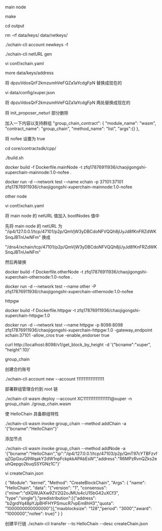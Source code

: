 main node

make

cd output

rm -rf data/keys/ data/netkeys/

./xchain-cli account newkeys -f

./xchain-cli netURL gen

vi conf/xchain.yaml

more data/keys/address

将 dpzuVdosQrF2kmzumhVeFQZa1aYcdgFpN 替换成现在的

vi data/config/xuper.json

将 dpzuVdosQrF2kmzumhVeFQZa1aYcdgFpN 两处替换成现在的

将 init_proposer_neturl 部分删除

加入一下内容以支持群组
"group_chain_contract": {
    "module_name": "wasm",
    "contract_name": "group_chain",
    "method_name": "list",
    "args":{}
},

将 nofee 设置为 true

cd core/contractsdk/cpp/

./build.sh

docker build -f Dockerfile.mainNode -t zfq17876911936/chaojigongshi-xuperchain-mainnode:1.0-nofee .

docker run -d --network test --name xchain -p 37101:37101 zfq17876911936/chaojigongshi-xuperchain-mainnode:1.0-nofee


other node

vi conf/xchain.yaml

将 main node 的 netURL 值加入 bootNodes 值中

先将 main node 的 netURL 为 "/ip4/127.0.0.1/tcp/47101/p2p/QmVjW3yDBCdoNFVQQh8jUyJd8fKnFRZdWKSnqJBTnUwNFm" 换成

"/dns4/xchain/tcp/47101/p2p/QmVjW3yDBCdoNFVQQh8jUyJd8fKnFRZdWKSnqJBTnUwNFm"

然后再替换

docker build -f Dockerfile.otherNode -t zfq17876911936/chaojigongshi-xuperchain-othernode:1.0-nofee .

docker run -d --network test --name other -P zfq17876911936/chaojigongshi-xuperchain-othernode:1.0-nofee


httpgw

docker build -f Dockerfile.httpgw  -t zfq17876911936/chaojigongshi-xuperchain-httpgw:1.0

docker run -d --network test --name httpgw -p 8098:8098 zfq17876911936/chaojigongshi-xuperchain-httpgw:1.0 -gateway_endpoint xchain:37101 -allow_cros true -enable_endorser true

curl http://localhost:8098/v1/get_block_by_height -d '{"bcname":"xuper", "height":10}'


group_chain

创建合约账号

./xchain-cli account new --account 1111111111111111

部署群组管理合约到 root 链

./xchain-cli wasm deploy --account XC1111111111111111@xuper -n group_chain ./group_chain.wasm

使 HelloChain 具备群组特性

./xchain-cli wasm invoke group_chain --method addChain -a '{"bcname":"HelloChain"}'

添加节点

./xchain-cli wasm invoke group_chain --method addNode -a '{"bcname":"HelloChain","ip":"/ip4/127.0.0.1/tcp/47103/p2p/QmT97cYTBFzvfqZGpGxuQ9WqakY2dW1npFckpkkAPAbEsW","address":"R6MPzRvnQZks2euhQepgo2buqSSYGNz1C"}'

vi createChain.json

{
    "Module": "kernel",
    "Method": "CreateBlockChain",
    "Args": {
        "name": "HelloChain",
        "data": "{\"version\": \"1\", \"consensus\": {\"miner\":\"dXQWJAXw9ZV2Q2oJMUs4cU15bG42uXCf3\", \"type\":\"single\"},\"predistribution\":[{\"address\": \"b2grdYq48pYJpBHFHYPSmucR7vpEm8hH3\",\"quota\": \"1000000000000000\"}],\"maxblocksize\": \"128\",\"period\": \"3000\",\"award\": \"1000000\",\"nofee\": true}"
    }
}

创建平行链
./xchain-cli transfer --to HelloChain --desc createChain.json


